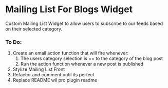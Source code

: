 # Mailing List For Blogs Widget

Custom Mailing List Widget to allow users to subscribe to our feeds based on their selected category.


### To Do:
1. Create an email action function that will fire whenever:
    1. The users category selection is == to the category of the blog post
    2. Run the action function whenever a new post is published
2. Stylize Mailing List Front
3. Refactor and comment until its perfect
4. Replace README wil pro plugin readme

